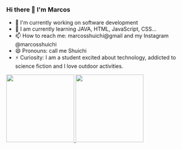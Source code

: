 ### Hi there 👋 I'm Marcos


- 🔭 I'm currently working on software development
- 🌱 I am currently learning JAVA, HTML, JavaScript, CSS...
- 📫 How to reach me: marcosshuichi@gmail and my Instagram @marcosshuichi
- 😄 Pronouns: call me Shuichi
- ⚡ Curiosity: I am a student excited about technology, addicted to science fiction and I love outdoor activities.


<div>
  <a href="https://www.instagram.com/marcosshuichi/">
    <img height="180em" src="https://github-readme-stats.vercel.app/api?username=shuichi16&show_icons=true&theme=dracula&include_all_commits=true&count_private=true"/>
    <img height="180em" src="https://github-readme-stats.vercel.app/api/top-langs/?username=shuichi16&layout=compact&langs_count=16&theme=dracula"/>
</div>    
<!-- <div style="display: inline_block"><br>
    <img align="center" alt="Shuichi-Js" height="30" width="40" src="https://raw.githubusercontent.com/devicon/master/icons/javascript/javascript-plain.svg">
    <img align="center" alt="Shuichi-HTML" height="30" width="40" src="https://raw.githubusercontent.com/devicon/master/icons/html5/html5-original.svg">
    <img align="center" alt="Shuichi-Java" height="30" width="40" src="https://raw.githubusercontent.com/devicon/master/icons/java/java-plain.svg">
    <img align="right" alt="matrix" src="https://giphy.com/embed/smzfl3E7a4iHK" width="456" height="480" frameBorder="0" class="giphy-embed" allowFullScreen>
</div>  -->
  
  ##
  

